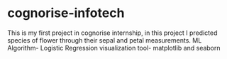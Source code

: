 # cognorise-infotech
This is my first project in cognorise internship, in this project I predicted species of flower through their sepal and petal measurements.
ML Algorithm- Logistic Regression
visualization tool- matplotlib and seaborn

